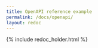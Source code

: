 ```yaml
---
title: OpenAPI reference example
permalink: /docs/openapi/
layout: redoc 
---
```


{% include redoc_holder.html %}
